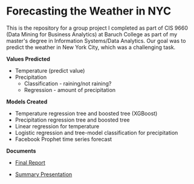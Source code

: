 # Forecasting the Weather in NYC
This is the repository for a group project I completed as part of CIS 9660 (Data Mining for Business Analytics) at Baruch College as part of my master's degree in Information Systems/Data Analytics. Our goal was to predict the weather in New York City, which was a challenging task.

**Values Predicted**
- Temperature (predict value)
- Precipitation
  - Classification - raining/not raining?
  - Regression - amount of precipitation

**Models Created**
- Temperature regression tree and boosted tree (XGBoost)
- Precipitation regression tree and boosted tree
- Linear regression for temperature
- Logistic regression and tree-model classification for precipitation
- Facebook Prophet time series forecast

**Documents**

- [Final Report](https://github.com/dkfreitag/forecasting_NYC_weather_group_project/raw/main/Predicting%20NYC%20Weather%20-%20CIS%209660%20-%20Final%20Project%20-%20Group%20%237.pdf)

- [Summary Presentation](https://github.com/dkfreitag/forecasting_NYC_weather_group_project/raw/main/Predicting%20NYC%20Weather%20Presentation.pdf)
